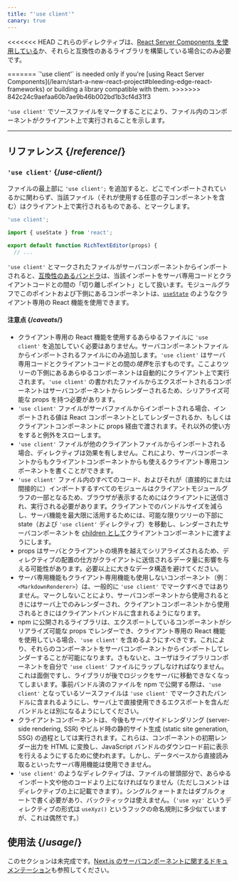 ```yaml
---
title: "'use client'"
canary: true
---
```


<Canary>

<<<<<<< HEAD
これらのディレクティブは、[React Server Components を使用している](/learn/start-a-new-react-project#bleeding-edge-react-frameworks)か、それらと互換性のあるライブラリを構築している場合にのみ必要です。

</Note>
=======
`'use client'` is needed only if you're [using React Server Components](/learn/start-a-new-react-project#bleeding-edge-react-frameworks) or building a library compatible with them.
</Canary>
>>>>>>> 842c24c9aefaa60b7ae9b46b002bd1b3cf4d31f3


<Intro>

`'use client'` でソースファイルをマークすることにより、ファイル内のコンポーネントがクライアント上で実行されることを示します。

</Intro>

<InlineToc />

---

## リファレンス {/*reference*/}

### `'use client'` {/*use-client*/}

ファイルの最上部に `'use client';` を追加すると、どこでインポートされているかに関わらず、当該ファイル（それが使用する任意の子コンポーネントを含む）はクライアント上で実行されるものである、とマークします。

```js
'use client';

import { useState } from 'react';

export default function RichTextEditor(props) {
  // ...
```

`'use client'` とマークされたファイルがサーバコンポーネントからインポートされると、[互換性のあるバンドラ](/learn/start-a-new-react-project#bleeding-edge-react-frameworks)は、当該インポートをサーバ専用コードとクライアントコードとの間の「切り離しポイント」として扱います。モジュールグラフでこのポイントおよび下側にあるコンポーネントは、[`useState`](/reference/react/useState) のようなクライアント専用の React 機能を使用できます。

#### 注意点 {/*caveats*/}

* クライアント専用の React 機能を使用するあらゆるファイルに `'use client'` を追加していく必要はありません。サーバコンポーネントファイルからインポートされるファイルにのみ追加します。`'use client'` はサーバ専用コードとクライアントコードとの間の*境界*を示すものです。ここよりツリーの下側にあるあらゆるコンポーネントは自動的にクライアント上で実行されます。`'use client'` の書かれたファイルからエクスポートされるコンポーネントはサーバコンポーネントからレンダーされるため、シリアライズ可能な props を持つ必要があります。
* `'use client'` ファイルがサーバファイルからインポートされる場合、インポートされる値は React コンポーネントとしてレンダーされるか、もしくはクライアントコンポーネントに props 経由で渡されます。それ以外の使い方をすると例外をスローします。
* `'use client'` ファイルが他のクライアントファイルからインポートされる場合、ディレクティブは効果を有しません。これにより、サーバコンポーネントからもクライアントコンポーネントからも使えるクライアント専用コンポーネントを書くことができます。
* `'use client'` ファイル内のすべてのコード、およびそれが（直接的にまたは間接的に）インポートするすべてのモジュールはクライアントモジュールグラフの一部となるため、ブラウザが表示するためにはクライアントに送信され、実行される必要があります。クライアントでのバンドルサイズを減らし、サーバ機能を最大限に活用するためには、可能な限りツリーの下部に state（および `'use client'` ディレクティブ）を移動し、レンダーされたサーバコンポーネントを [children として](/learn/passing-props-to-a-component#passing-jsx-as-children)クライアントコンポーネントに渡すようにします。
* props はサーバとクライアントの境界を越えてシリアライズされるため、ディレクティブの配置の仕方がクライアントに送信されるデータ量に影響を与える可能性があります。必要以上に大きなデータ構造を避けてください。
* サーバ専用機能もクライアント専用機能も使用しないコンポーネント（例：`<MarkdownRenderer>`）は、一般的に `'use client'` でマークすべきではありません。マークしないことにより、サーバコンポーネントから使用されるときにはサーバ上でのみレンダーされ、クライアントコンポーネントから使用されるときにはクライアントバンドルに含まれるようになります。
* npm に公開されるライブラリは、エクスポートしているコンポーネントがシリアライズ可能な props でレンダーでき、クライアント専用の React 機能を使用している場合、`'use client'` を含めるようにすべきです。これにより、それらのコンポーネントをサーバコンポーネントからインポートしてレンダーすることが可能になります。さもないと、ユーザはライブラリコンポーネントを自分で `'use client'` ファイルにラップしなければなりません。これは面倒ですし、ライブラリが後でロジックをサーバに移動できなくなってしまいます。事前バンドル済のファイルを npm で公開する際は、`'use client'` となっているソースファイルは `'use client'` でマークされたバンドルに含まれるようにし、サーバ上で直接使用できるエクスポートを含んだバンドルとは別になるようにしてください。
* クライアントコンポーネントは、今後もサーバサイドレンダリング (server-side rendering, SSR) やビルド時の静的サイト生成 (static site generation, SSG) の過程としては実行されます。これらは、コンポーネントの初期レンダー出力を HTML に変換し、JavaScript バンドルのダウンロード前に表示を行えるようにするために使われます。しかし、データベースから直接読み取るといったサーバ専用機能は使用できません。
* `'use client'` のようなディレクティブは、ファイルの冒頭部分で、あらゆるインポート文や他のコードより上になければなりません（ただしコメントはディレクティブの上に記載できます）。シングルクォートまたはダブルクォートで書く必要があり、バックティックは使えません。（`'use xyz'` というディレクティブの形式は `useXyz()` というフックの命名規則に多少似ていますが、これは偶然です。）

## 使用法 {/*usage*/}

<Wip>

このセクションは未完成です。[Next.js のサーバコンポーネントに関するドキュメンテーション](https://beta.nextjs.org/docs/rendering/server-and-client-components)も参照してください。

</Wip>
